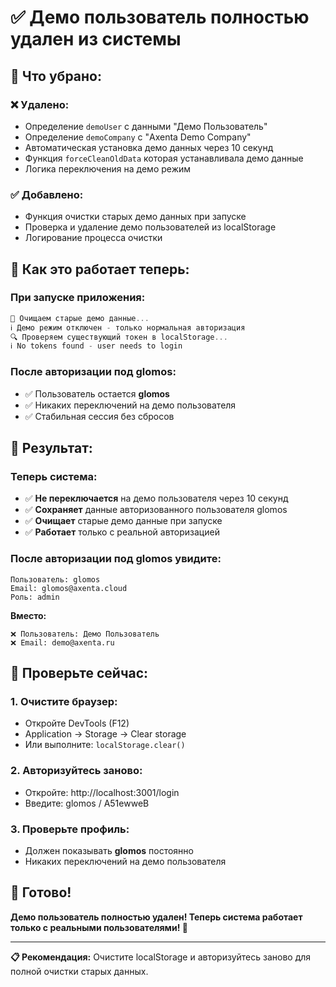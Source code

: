 # ✅ Демо пользователь полностью удален из системы

## 🧹 Что убрано:

### ❌ **Удалено:**
- Определение `demoUser` с данными "Демо Пользователь"
- Определение `demoCompany` с "Axenta Demo Company"
- Автоматическая установка демо данных через 10 секунд
- Функция `forceCleanOldData` которая устанавливала демо данные
- Логика переключения на демо режим

### ✅ **Добавлено:**
- Функция очистки старых демо данных при запуске
- Проверка и удаление демо пользователей из localStorage
- Логирование процесса очистки

## 🔧 Как это работает теперь:

### **При запуске приложения:**
```javascript
🧹 Очищаем старые демо данные...
ℹ️ Демо режим отключен - только нормальная авторизация
🔍 Проверяем существующий токен в localStorage...
ℹ️ No tokens found - user needs to login
```

### **После авторизации под glomos:**
- ✅ Пользователь остается **glomos**
- ✅ Никаких переключений на демо пользователя
- ✅ Стабильная сессия без сбросов

## 🚀 Результат:

### **Теперь система:**
- ✅ **Не переключается** на демо пользователя через 10 секунд
- ✅ **Сохраняет** данные авторизованного пользователя glomos
- ✅ **Очищает** старые демо данные при запуске
- ✅ **Работает** только с реальной авторизацией

### **После авторизации под glomos увидите:**
```
Пользователь: glomos
Email: glomos@axenta.cloud  
Роль: admin
```

**Вместо:**
```
❌ Пользователь: Демо Пользователь
❌ Email: demo@axenta.ru
```

## 🎯 Проверьте сейчас:

### 1. **Очистите браузер:**
- Откройте DevTools (F12)
- Application → Storage → Clear storage
- Или выполните: `localStorage.clear()`

### 2. **Авторизуйтесь заново:**
- Откройте: http://localhost:3001/login
- Введите: glomos / A51ewweB

### 3. **Проверьте профиль:**
- Должен показывать **glomos** постоянно
- Никаких переключений на демо пользователя

## 🎉 Готово!

**Демо пользователь полностью удален! Теперь система работает только с реальными пользователями! 🔑**

---

**📋 Рекомендация:** Очистите localStorage и авторизуйтесь заново для полной очистки старых данных.
